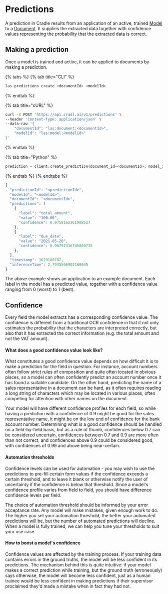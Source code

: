 # Predictions

A prediction in Cradle results from an application of an active, trained [Model](models.md) to a [Document](documents.md). It supplies the extracted data together with confidence values representing the probability that the extracted data is correct.

## Making a prediction

Once a model is trained and active, it can be applied to documents by making a prediction.

{% tabs %}
{% tab title="CLI" %}
```bash
las predictions create <documentId> <modelId>
```
{% endtab %}

{% tab title="cURL" %}
```bash
curl -X POST 'https://api.cradl.ai/v1/predictions' \
--header 'Content-Type: application/json' \
--data-raw '{
    "documentId": "las:document:<documentId>",
    "modelId": "las:model:<modelId>"
}'
```
{% endtab %}

{% tab title="Python" %}
```python
prediction = client.create_prediction(document_id=<documentId>, model_id=<modelId>)
```
{% endtab %}
{% endtabs %}

```javascript
{
  "predictionId": "<predictionId>",
  "modelId": "<modelId>",
  "documentId": "<documentId>",
  "predictions": [
    {
      "label": "total_amount",
      "value": "100.00",
      "confidence": 0.9758162361908527
    },
    {
      "label": "due_date",
      "value": "2021-05-20",
      "confidence": 0.96797316745869735
    },
  ],
  "timestamp": 1629188787,
  "inferenceTime": 2.7935566902160645
}
```

The above example shows an application to an example document. Each label in the model has a predicted value, together with a confidence value ranging from 0 \(worst\) to 1 \(best\).

## Confidence

Every field the model extracts has a corresponding confidence value. The confidence is different from a traditional OCR confidence in that it not only estimates the probability that the characters are interpreted correctly, but also that it has extracted the correct information \(e.g. the total amount and not the VAT amount\). 

#### What does a good confidence value look like?

What constitutes a good confidence value depends on how difficult it is to make a prediction for the field in question. For instance, account numbers often follow strict rules of composition and quite often located in obvious places, so a model can often confidently predict an account number once it has found a suitable candidate. On the other hand, predicting the name of a sales representative in a document can be hard, as it often requires reading a long string of characters which may be located in various places, often competing for attention with other names on the document. 

Your model will have different confidence profiles for each field, so while having a prediction with a confidence of 0.9 might be good for the sales representative name, it might be on the low end of confidence for the bank account number. Determining what is a good confidence should be handled on a field-by-field basis, but as a rule of thumb, confidences below 0.7 can be considered uncertain, confidences between 0.7 and 0.9 are more often than not correct, and confidences above 0.9 could be considered good, with confidences of 0.99 and above being near-certain.

#### Automation thresholds

Confidence levels can be used for automation - you may wish to use the predictions to pre-fill certain form values if the confidence exceeds a certain threshold, and to leave it blank or otherwise notify the user of uncertainty if the confidence is below that threshold. Since a model's confidence profile varies from field to field, you should have difference confidence levels per field.

The choice of automation threshold should be informed by your error acceptance rate. Any model will make mistakes, given enough work to do. The higher you set your automation threshold, the better your automated predictions will be, but the number of automated predictions will decline. When a model is fully trained, we can help you tune your thresholds to suit your use case.

#### How to boost a model's confidence

Confidence values are affected by the training process. If your training data contains errors in the ground truths, the model will be less confident in its predictions. The mechanism behind this is quite intuitive: if your model makes a correct prediction while training, but the ground truth \(erroneously\) says otherwise, the model will become less confident, just as a human trainee would be less confident in making predictions if their supervisor proclaimed they'd made a mistake when in fact they had not.

